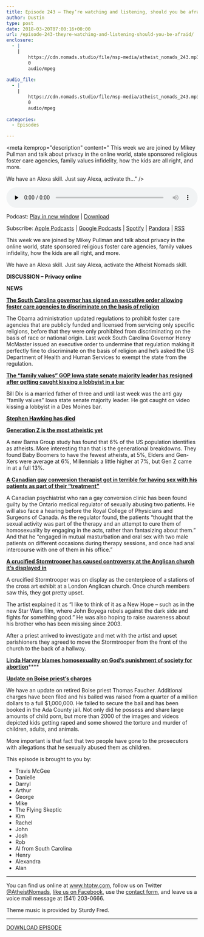 ```yaml
---
title: Episode 243 – They’re watching and listening, should you be afraid?
author: Dustin
type: post
date: 2018-03-20T07:00:16+00:00
url: /episode-243-theyre-watching-and-listening-should-you-be-afraid/
enclosure:
  - |
    |
        https://cdn.nomads.studio/file/nsp-media/atheist_nomads_243.mp3
        0
        audio/mpeg
        
audio_file:
  - |
    |
        https://cdn.nomads.studio/file/nsp-media/atheist_nomads_243.mp3
        0
        audio/mpeg
        
categories:
  - Episodes

---
```

<div itemscope itemtype="http://schema.org/AudioObject">
  <meta itemprop="name" content="Episode 243 &#8211; They’re watching and listening, should you be afraid?" />
  
  <meta itemprop="uploadDate" content="2018-03-20T01:00:16-06:00" />
  
  <meta itemprop="encodingFormat" content="audio/mpeg" />
  
  <meta itemprop="description" content="
This week we are joined by Mikey Pullman and talk about privacy in the online world, state sponsored religious foster care agencies, family values infidelity, how the kids are all right, and more.

We have an Alexa skill. Just say Alexa, activate th..." />
  
  <meta itemprop="contentUrl" content="https://dts.podtrac.com/redirect.mp3/cdn.nomads.studio/file/nsp-media/atheist_nomads_243.mp3" />
  </p> 
  
  <div class="powerpress_player" id="powerpress_player_8506">
    <audio class="wp-audio-shortcode" id="audio-1698-250" preload="none" style="width: 100%;" controls="controls"><source type="audio/mpeg" src="https://dts.podtrac.com/redirect.mp3/cdn.nomads.studio/file/nsp-media/atheist_nomads_243.mp3?_=250" /><a href="https://dts.podtrac.com/redirect.mp3/cdn.nomads.studio/file/nsp-media/atheist_nomads_243.mp3">https://dts.podtrac.com/redirect.mp3/cdn.nomads.studio/file/nsp-media/atheist_nomads_243.mp3</a></audio>
  </div>
</div>

<p class="powerpress_links powerpress_links_mp3">
  Podcast: <a href="https://dts.podtrac.com/redirect.mp3/cdn.nomads.studio/file/nsp-media/atheist_nomads_243.mp3" class="powerpress_link_pinw" target="_blank" title="Play in new window" onclick="return powerpress_pinw('https://htotw.com/?powerpress_pinw=1698-podcast');" rel="nofollow">Play in new window</a> | <a href="https://dts.podtrac.com/redirect.mp3/cdn.nomads.studio/file/nsp-media/atheist_nomads_243.mp3" class="powerpress_link_d" title="Download" rel="nofollow" download="atheist_nomads_243.mp3">Download</a>
</p>

<p class="powerpress_links powerpress_subscribe_links">
  Subscribe: <a href="https://podcasts.apple.com/us/podcast/humanists-take-on-the-world/id530050098?mt=2&ls=1" class="powerpress_link_subscribe powerpress_link_subscribe_itunes" target="_blank" title="Subscribe on Apple Podcasts" rel="nofollow">Apple Podcasts</a> | <a href="https://www.google.com/podcasts?feed=aHR0cDovL2F0aGVpc3Rub21hZHMubGlic3luLmNvbS9yc3M%3D" class="powerpress_link_subscribe powerpress_link_subscribe_googleplay" target="_blank" title="Subscribe on Google Podcasts" rel="nofollow">Google Podcasts</a> | <a href="https://open.spotify.com/show/3LzK2xZGike6Tc1GEMtMbr?si=LieN9SNuTpq96smuaUsH8A" class="powerpress_link_subscribe powerpress_link_subscribe_spotify" target="_blank" title="Subscribe on Spotify" rel="nofollow">Spotify</a> | <a href="https://www.pandora.com/podcast/atheist-nomads/PC:10122?corr=62071012&part=ug" class="powerpress_link_subscribe powerpress_link_subscribe_pandora" target="_blank" title="Subscribe on Pandora" rel="nofollow">Pandora</a> | <a href="https://htotw.com/feed/podcast/" class="powerpress_link_subscribe powerpress_link_subscribe_rss" target="_blank" title="Subscribe via RSS" rel="nofollow">RSS</a>
</p>

  
This week we are joined by Mikey Pullman and talk about privacy in the online world, state sponsored religious foster care agencies, family values infidelity, how the kids are all right, and more.

We have an Alexa skill. Just say Alexa, activate the Atheist Nomads skill.

**DISCUSSION &#8211; Privacy online**

**NEWS**

**<a href="https://www.postandcourier.com/politics/gov-henry-mcmaster-allows-foster-care-agencies-in-south-carolina/article_4ec95fd6-2700-11e8-8313-1b06c3f009a9.html" target="_blank" rel="noopener">The South Carolina governor has signed an executive order allowing foster care agencies to discriminate on the basis of religion</a>**

The Obama administration updated regulations to prohibit foster care agencies that are publicly funded and licensed from servicing only specific religions, before that they were only prohibited from discriminating on the basis of race or national origin. Last week South Carolina Governor Henry McMaster issued an executive order to undermine that regulation making it perfectly fine to discriminate on the basis of religion and he’s asked the US Department of Health and Human Services to exempt the state from the regulation.

**<a href="http://www.thenewcivilrightsmovement.com/873630/bill_dix_quits_top_anti_gay_family_values_lawmaker_caught_on_camera_kissing_lobbyist" target="_blank" rel="noopener">The &#8220;family values&#8221; GOP Iowa state senate majority leader has resigned after getting caught kissing a lobbyist in a bar</a>**

Bill Dix is a married father of three and until last week was the anti gay “family values” Iowa state senate majority leader. He got caught on video kissing a lobbyist in a Des Moines bar.

**<a href="http://www.bbc.com/news/uk-43396008?ns_mchannel=social&ns_campaign=bbc_breaking&ns_source=twitter&ns_linkname=news_central" target="_blank" rel="noopener">Stephen Hawking has died</a>**

**<a href="http://baylorlariat.com/2018/02/15/research-shows-generation-z-is-the-most-atheistic-yet/" target="_blank" rel="noopener">Generation Z is the most atheistic yet</a>**

A new Barna Group study has found that 6% of the US population identifies as atheists. More interesting than that is the generational breakdowns. They found Baby Boomers to have the fewest atheists, at 5%, Elders and Gen-Xers were average at 6%, Millennials a little higher at 7%, but Gen Z came in at a full 13%.

**<a href="https://www.rawstory.com/2018/03/gay-conversion-therapist-cured-male-patients-by-having-with-them-in-his-office/" target="_blank" rel="noopener">A Canadian gay conversion therapist got in terrible for having sex with his patients as part of their &#8220;treatment&#8221;</a>**

A Canadian psychiatrist who ran a gay conversion clinic has been found guilty by the Ontario medical regulator of sexually abusing two patients. He will also face a hearing before the Royal College of Physicians and Surgeons of Canada. As the regulator found, the patients “thought that the sexual activity was part of the therapy and an attempt to cure them of homosexuality by engaging in the acts, rather than fantasizing about them.” And that he “engaged in mutual masturbation and oral sex with two male patients on different occasions during therapy sessions, and once had anal intercourse with one of them in his office.”

**<a href="http://www.dailymail.co.uk/news/article-5497837/Crucified-Star-Wars-Stormtrooper-hangs-Anglican-church.html" target="_blank" rel="noopener">A crucified Stormtrooper has caused controversy at the Anglican church it’s displayed in</a>**

A crucified Stormtrooper was on display as the centerpiece of a stations of the cross art exhibit at a London Anglican church. Once church members saw this, they got pretty upset.

The artist explained it as “I like to think of it as a New Hope &#8211; such as in the new Star Wars film, where John Boyega rebels against the dark side and fights for something good.” He was also hoping to raise awareness about his brother who has been missing since 2003.

After a priest arrived to investigate and met with the artist and upset parishioners they agreed to move the Stormtrooper from the front of the church to the back of a hallway.

**<a href="http://www.rightwingwatch.org/post/linda-harvey-gay-people-engage-in-dead-end-degrading-passions/" target="_blank" rel="noopener">Linda Harvey blames homosexuality on God’s punishment of society for abortion</a>******

**<a href="http://criticschronicle.com/ex-priest-alleged-possessing-2000-child-rapetorture-images-videos-two-cases-child-abuse/" target="_blank" rel="noopener">Update on Boise priest’s charges</a>**

We have an update on retired Boise priest Thomas Faucher. Additional charges have been filed and his bailed was raised from a quarter of a million dollars to a full $1,000,000. He failed to secure the bail and has been booked in the Ada County jail. Not only did he possess and share large amounts of child porn, but more than 2000 of the images and videos depicted kids getting raped and some showed the torture and murder of children, adults, and animals.

More important is that fact that two people have gone to the prosecutors with allegations that he sexually abused them as children.

This episode is brought to you by:

* Travis McGee  
* Danielle  
* Darryl  
* Arthur  
* George  
* Mike  
* The Flying Skeptic  
* Kim  
* Rachel  
* John  
* Josh  
* Rob  
* Al from South Carolina  
* Henry  
* Alexandra  
* Alan

<hr width="500" />

You can find us online at <a href="https://www.htotw.com/" target="_blank" rel="noopener">www.htotw.com</a>, follow us on Twitter <a href="https://twitter.com/AtheistNomads" target="_blank" rel="noopener">@AtheistNomads</a>, <a href="https://htotw.com/facebook" target="_blank" rel="noopener">like us on Facebook</a>, use the [contact form](https://htotw.com/contact), and leave us a voice mail message at (541) 203-0666.

Theme music is provided by Sturdy Fred.

<hr width="”500”" />

[DOWNLOAD EPISODE][1]

 [1]: https://dts.podtrac.com/redirect.mp3/cdn.nomads.studio/file/nsp-media/atheist_nomads_243.mp3